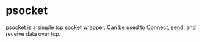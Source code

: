 # psocket
psocket is a simple tcp socket wrapper. Can be used to Connect, send, and receive data over tcp.
